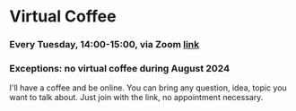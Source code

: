 # Virtual Coffee
### Every Tuesday, 14:00-15:00, via Zoom <a href='https://univienna.zoom.us/j/93796507934?pwd=VFg5dW9JbStPUml6WFVtOWJXV3phQT09'>link</a><br>
### Exceptions: no virtual coffee during August 2024
I'll have a coffee and be online. You can bring any question, idea, topic you want to talk about. Just join with the link, no appointment necessary.
